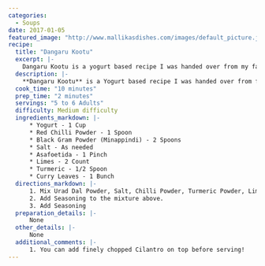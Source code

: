 ```yaml
--- 
categories: 
  - Soups
date: 2017-01-05
featured_image: "http://www.mallikasdishes.com/images/default_picture.jpg"
recipe:
  title: "Dangaru Kootu"
  excerpt: |-
    Dangaru Kootu is a yogurt based recipe I was handed over from my family. It is high in protein, and has a distinctive taste to it. It is usually served with Rotis/Chapathis as a side dish.
  description: |-
    **Dangaru Kootu** is a Yogurt based recipe I was handed over from family members. It high in protein, and has a good distinctive taste to it. It is usually served with Rotis/Chapathis. It has a bit sourness and spicy taste to it, and is a bit sticky compared to other yogurt based dishes due to the addition of Urad Dal Powder.
  cook_time: "10 minutes"
  prep_time: "2 minutes"
  servings: "5 to 6 Adults"
  difficulty: Medium difficulty
  ingredients_markdown: |-
      * Yogurt - 1 Cup
      * Red Chilli Powder - 1 Spoon
      * Black Gram Powder (Minappindi) - 2 Spoons
      * Salt - As needed
      * Asafoetida - 1 Pinch
      * Limes - 2 Count
      * Turmeric - 1/2 Spoon
      * Curry Leaves - 1 Bunch
  directions_markdown: |-
      1. Mix Urad Dal Powder, Salt, Chilli Powder, Turmeric Powder, Lime juice and Yogurt well.
      2. Add Seasoning to the mixture above.
      3. Add Seasoning
  preparation_details: |-
      None
  other_details: |-
      None
  additional_comments: |-
      1. You can add finely chopped Cilantro on top before serving!
---
```

